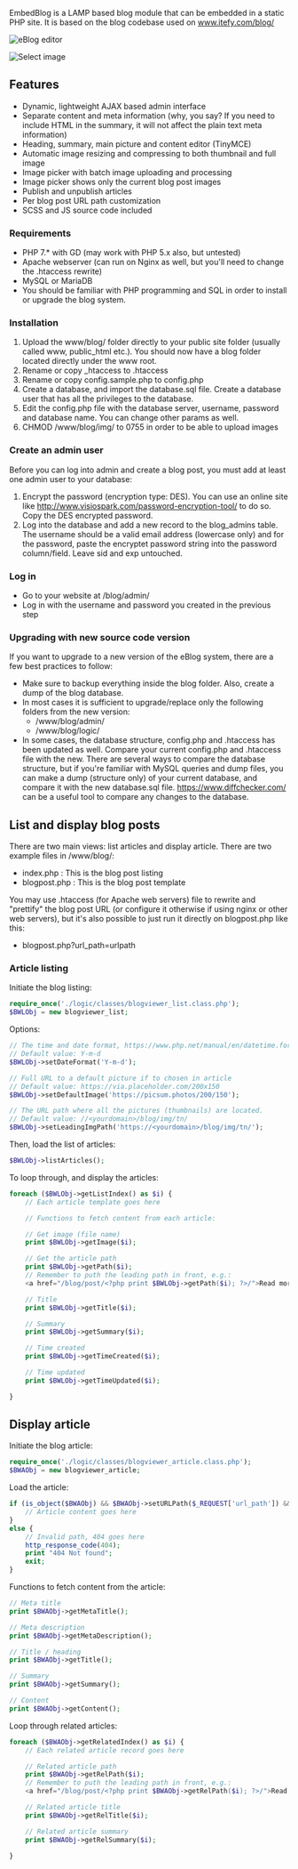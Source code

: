 EmbedBlog is a LAMP based blog module that can be embedded in a static PHP site. It is based on the blog codebase used on www.itefy.com/blog/

![eBlog editor](./readme_img/edit.png)

![Select image](./readme_img/select_image.png)

## Features
* Dynamic, lightweight AJAX based admin interface
* Separate content and meta information (why, you say? If you need to include HTML in the summary, it will not affect the plain text meta information)
* Heading, summary, main picture and content editor (TinyMCE)
* Automatic image resizing and compressing to both thumbnail and full image
* Image picker with batch image uploading and processing
* Image picker shows only the current blog post images
* Publish and unpublish articles
* Per blog post URL path customization
* SCSS and JS source code included

### Requirements
* PHP 7.* with GD (may work with PHP 5.x also, but untested)
* Apache webserver (can run on Nginx as well, but you'll need to change the .htaccess rewrite)
* MySQL or MariaDB
* You should be familiar with PHP programming and SQL in order to install or upgrade the blog system.

### Installation

1. Upload the www/blog/ folder directly to your public site folder (usually called www, public_html etc.). You should now have a blog folder located directly under the www root.
2. Rename or copy _htaccess to .htaccess
3. Rename or copy config.sample.php to config.php
4. Create a database, and import the database.sql file. Create a database user that has all the privileges to the database.
5. Edit the config.php file with the database server, username, password and database name. You can change other params as well.
6. CHMOD /www/blog/img/ to 0755 in order to be able to upload images

### Create an admin user
Before you can log into admin and create a blog post, you must add at least one admin user to your database:

1. Encrypt the password (encryption type: DES). You can use an online site like http://www.visiospark.com/password-encryption-tool/ to do so. Copy the DES encrypted password.
2. Log into the database and add a new record to the blog_admins table. The username should be a valid email address (lowercase only) and for the password, paste the encryptet password string into the password column/field. Leave sid and exp untouched.

### Log in
- Go to your website at /blog/admin/
- Log in with the username and password you created in the previous step

### Upgrading with new source code version
If you want to upgrade to a new version of the eBlog system, there are a few best practices to follow:
* Make sure to backup everything inside the blog folder. Also, create a dump of the blog database.
* In most cases it is sufficient to upgrade/replace only the following folders from the new version:
	* /www/blog/admin/
	* /www/blog/logic/
* In some cases, the database structure, config.php and .htaccess has been updated as well. Compare your current config.php and .htaccess file with the new. There are several ways to compare the database structure, but if you're familiar with MySQL queries and dump files, you can make a dump (structure only) of your current database, and compare it with the new database.sql file. https://www.diffchecker.com/ can be a useful tool to compare any changes to the database.

## List and display blog posts

There are two main views: list articles and display article. There are two example files in /www/blog/:
* index.php : This is the blog post listing
* blogpost.php : This is the blog post template

You may use .htaccess (for Apache web servers) file to rewrite and "prettify" the blog post URL (or configure it otherwise if using nginx or other web servers), but it's also possible to just run it directly on blogpost.php like this:
* blogpost.php?url_path=urlpath

### Article listing

Initiate the blog listing:

```php
require_once('./logic/classes/blogviewer_list.class.php');
$BWLObj = new blogviewer_list;
```

Options:
```php
// The time and date format, https://www.php.net/manual/en/datetime.formats.date.php
// Default value: Y-m-d
$BWLObj->setDateFormat('Y-m-d');

// Full URL to a default picture if to chosen in article
// Default value: https://via.placeholder.com/200x150
$BWLObj->setDefaultImage('https://picsum.photos/200/150');

// The URL path where all the pictures (thumbnails) are located.
// Default value: //<yourdomain>/blog/img/tn/
$BWLObj->setLeadingImgPath('https://<yourdomain>/blog/img/tn/');
```

Then, load the list of articles:
```php
$BWLObj->listArticles();
```

To loop through, and display the articles:
```php
foreach ($BWLObj->getListIndex() as $i) {
	// Each article template goes here

	// Functions to fetch content from each article:

	// Get image (file name)
	print $BWLObj->getImage($i);

	// Get the article path
	print $BWLObj->getPath($i);
	// Remember to puth the leading path in front, e.g.:
	<a href="/blog/post/<?php print $BWLObj->getPath($i); ?>/">Read more</a>

	// Title
	print $BWLObj->getTitle($i);

	// Summary
	print $BWLObj->getSummary($i);

	// Time created
	print $BWLObj->getTimeCreated($i);

	// Time updated
	print $BWLObj->getTimeUpdated($i);

}
```

## Display article

Initiate the blog article:

```php
require_once('./logic/classes/blogviewer_article.class.php');
$BWAObj = new blogviewer_article;
```

Load the article:
```php
if (is_object($BWAObj) && $BWAObj->setURLPath($_REQUEST['url_path']) && $BWAObj->loadArticle() && $BWAObj->loadRelated()) {
	// Article content goes here
}
else {
	// Invalid path, 404 goes here
	http_response_code(404);
	print "404 Not found";
	exit;
}
```

Functions to fetch content from the article:
```php
// Meta title
print $BWAObj->getMetaTitle();

// Meta description
print $BWAObj->getMetaDescription();

// Title / heading
print $BWAObj->getTitle();

// Summary
print $BWAObj->getSummary();

// Content
print $BWAObj->getContent();
```

Loop through related articles:
```php
foreach ($BWAObj->getRelatedIndex() as $i) {
	// Each related article record goes here

	// Related article path
	print $BWAObj->getRelPath($i);
	// Remember to puth the leading path in front, e.g.:
	<a href="/blog/post/<?php print $BWAObj->getRelPath($i); ?>/">Read more</a>

	// Related article title
	print $BWAObj->getRelTitle($i);

	// Related article summary
	print $BWAObj->getRelSummary($i);

}
```